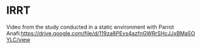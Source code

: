 # IRRT

Video from the study conducted in a static environment with Parrot Anafi:https://drive.google.com/file/d/119za8PEvs4azfnGWRrSHcJJxBMa5OYLC/view
